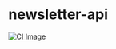 # newsletter-api

[![CI Image]][newsletter-api general CI]

[CI Image]: https://img.shields.io/github/workflow/status/austintheriot/newsletter-api/CI/Rust
[newsletter-api general CI]: https://img.shields.io/github/workflow/status/austintheriot/newsletter-api/Rust?label=build&style=flat-square
